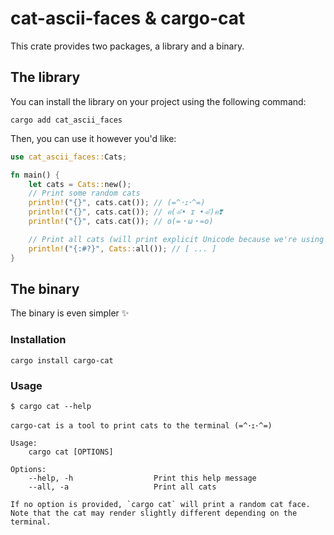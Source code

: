 # cat-ascii-faces & cargo-cat

This crate provides two packages, a library and a binary.

## The library

You can install the library on your project using the following command:

```terminal
cargo add cat_ascii_faces
```

Then, you can use it however you'd like:

```rs
use cat_ascii_faces::Cats;

fn main() {
    let cats = Cats::new();
    // Print some random cats
    println!("{}", cats.cat()); // (=^･ｪ･^=)
    println!("{}", cats.cat()); // ฅ(⌯͒• ɪ •⌯͒)ฅ❣
    println!("{}", cats.cat()); // o(=・ω・=o)

    // Print all cats (will print explicit Unicode because we're using the debug print "{:#?}")
    println!("{:#?}", Cats::all()); // [ ... ]
}
```

## The binary

The binary is even simpler :sparkles:

### Installation

```
cargo install cargo-cat
```

### Usage

```terminal
$ cargo cat --help
```

```terminal
cargo-cat is a tool to print cats to the terminal (=^･ｪ･^=)

Usage:
    cargo cat [OPTIONS]

Options:
    --help, -h                  Print this help message
    --all, -a                   Print all cats

If no option is provided, `cargo cat` will print a random cat face.
Note that the cat may render slightly different depending on the terminal.
```

